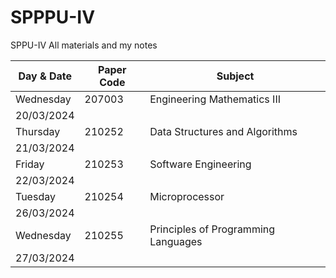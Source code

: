 # SPPPU-IV
SPPU-IV All materials and my notes 

| Day & Date | Paper Code | Subject                               |
|------------|------------|---------------------------------------|
| Wednesday  | 207003     | Engineering Mathematics III           |
| 20/03/2024 |            |                                       |
| Thursday   | 210252     | Data Structures and Algorithms        |
| 21/03/2024 |            |                                       |
| Friday     | 210253     | Software Engineering                  |
| 22/03/2024 |            |                                       |
| Tuesday    | 210254     | Microprocessor                        |
| 26/03/2024 |            |                                       |
| Wednesday  | 210255     | Principles of Programming Languages  |
| 27/03/2024 |            |                                       |
